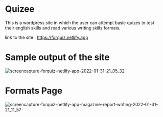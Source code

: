 # Quizee
This is a wordpress site in which the user can attempt basic quizes to test their english skills and read various writing skills formats.

link to the site : https://forquiz.netlify.app

# Sample output of the site
![screencapture-forquiz-netlify-app-2022-01-31-21_05_32](https://user-images.githubusercontent.com/74812992/151823212-d9b983b7-4323-49fc-9860-566e20620d1f.png)

# Formats Page
![screencapture-forquiz-netlify-app-magazine-report-writing-2022-01-31-21_11_57](https://user-images.githubusercontent.com/74812992/151824915-9da899ca-6572-4050-98b3-6c56dd4e285b.png)



